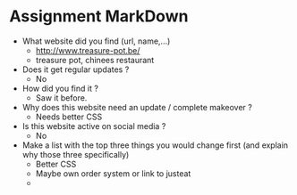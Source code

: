 # Assignment MarkDown
  * What website did you find (url, name,...)
    * http://www.treasure-pot.be/
    * treasure pot, chinees restaurant
  * Does it get regular updates ?
    * No
  * How did you find it ?
    * Saw it before.
  * Why does this website need an update / complete makeover ?
    * Needs better CSS
  * Is this website active on social media ?
    * No
  * Make a list with the top three things you would change first (and explain why those three specifically)
    * Better CSS
    * Maybe own order system or link to justeat
    * 